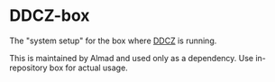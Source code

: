 # DDCZ-box

The "system setup" for the box where [DDCZ](http://www.dracidoupe.cz) is running.

This is maintained by Almad and used only as a dependency. Use in-repository box for actual usage.
